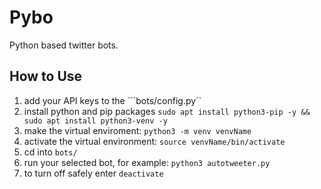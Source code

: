 # Pybo

Python based twitter bots.

## How to Use

1) add your API keys to the ```bots/config.py``
2) install python and pip packages
    ```sudo apt install python3-pip -y && sudo apt install python3-venv -y```
3) make the virtual enviroment:
   ``` python3 -m venv venvName ```
4) activate the virtual environment:
   ```source venvName/bin/activate```
5) cd into ```bots/```
6) run your selected bot, for example:
   ```python3 autotweeter.py```
7) to turn off safely enter
   ```deactivate```

